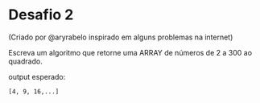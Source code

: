 # Desafio 2
(Criado por @aryrabelo inspirado em alguns problemas na internet)

Escreva um algoritmo que retorne uma ARRAY de números de 2 a 300 ao quadrado.

output esperado:

```
[4, 9, 16,...]
```
